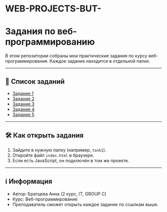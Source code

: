 # WEB-PROJECTS-BUT-

# Задания по веб-программированию

В этом репозитории собраны мои практические задания по курсу веб-программирования.
Каждое задание находится в отдельной папке.

---

## 📂 Список заданий
- [Задание 1](task1/)  
- [Задание 2](task2/) 
- [Задание 3](task3/) 
- [Задание 4](task4/)  
- [Задание 5](task5/) 

---

## 🛠️ Как открыть задания
1. Зайдите в нужную папку (например, `task1`).  
2. Откройте файл `index.html` в браузере.  
3. Если есть JavaScript, он подключён в том же проекте.  

---

## ℹ️ Информация
- Автор: Братцева Анна (2 курс, IT, GROUP C) 
- Курс: Веб-программирование  
- Преподаватель сможет открыть каждое задание по ссылкам выше.
